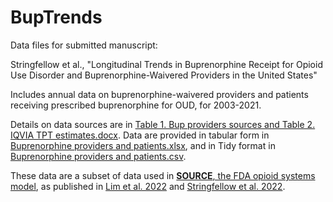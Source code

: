 # BupTrends

Data files for submitted manuscript:

Stringfellow et al., "Longitudinal Trends in Buprenorphine Receipt for Opioid Use Disorder and Buprenorphine-Waivered Providers in the United States"

Includes annual data on buprenorphine-waivered providers and patients receiving prescribed buprenorphine for OUD, for 2003-2021.

Details on data sources are in [Table 1. Bup providers sources and Table 2. IQVIA TPT estimates.docx](Table%201.%20Bup%20providers%20sources%20and%20Table%202.%20IQVIA%20TPT%20estimates.docx). Data are provided in tabular form in [Buprenorphine providers and patients.xlsx](Buprenorphine%20providers%20and%20patients.xlsx), and in Tidy format in [Buprenorphine providers and patients.csv](Buprenorphine%20providers%20and%20patients.csv).

These data are a subset of data used in [**SOURCE**, the FDA opioid systems model](https://github.com/FDA/SOURCE/), as published in [Lim et al. 2022](https://doi.org/10.1073/pnas.2115714119) and [Stringfellow et al. 2022](https://doi.org/10.1126/sciadv.abm8147).
